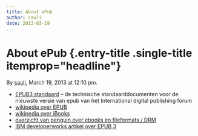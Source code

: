 ```yaml
---
title: About ePub
author: sauli
date: 2013-03-19
...
```


# About ePub {.entry-title .single-title itemprop="headline"}

By [sauli](http://networkcultures.org/digitalpublishing/author/sauli-2/ "Posts by sauli"),
March 19, 2013 at 12:10 pm.

-   [EPUB3 standaard](http://idpf.org/epub/30) – de technische
    standaarddocumenten voor de nieuwste versie van epub van het
    International digital publishing forum
-   [wikipedia over EPUB](http://en.wikipedia.org/wiki/EPUB)
-   [wikipedia over iBooks](http://en.wikipedia.org/wiki/IBooks)
-   [overzicht van penguin over ebooks en fileformats /
    DRM](http://www.us.penguingroup.com/static/pages/ebooks/ebooks-formats.html)
-   [IBM developerworks artikel over EPUB
    3](http://www.ibm.com/developerworks/xml/library/x-richlayoutepub/index.html?ca=drs-)
